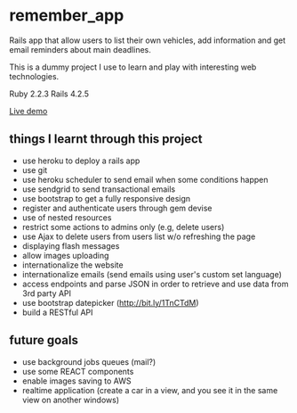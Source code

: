 # remember_app

Rails app that allow users to list their own vehicles, add information and get email reminders about main deadlines.

This is a dummy project I use to learn and play with interesting web technologies.

Ruby 2.2.3
Rails 4.2.5

[Live demo](https://damp-wave-59763.herokuapp.com)

## things I learnt through this project

- use heroku to deploy a rails app
- use git
- use heroku scheduler to send email when some conditions happen
- use sendgrid to send transactional emails
- use bootstrap to get a fully responsive design
- register and authenticate users through gem devise
- use of nested resources
- restrict some actions to admins only (e.g, delete users)
- use Ajax to delete users from users list w/o refreshing the page
- displaying flash messages
- allow images uploading
- internationalize the website
- internationalize emails (send emails using user's custom set language)
- access endpoints and parse JSON in order to retrieve and use data from 3rd party API
- use bootstrap datepicker (http://bit.ly/1TnCTdM)
- build a RESTful API


## future goals

- use background jobs queues (mail?)
- use some REACT components
- enable images saving to AWS
- realtime application (create a car in a view, and you see it in the same view on another windows)